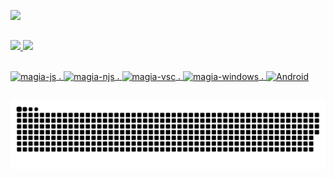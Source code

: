<a href= "https://discord.com/users/295202696057716736"><img src="https://lanyard.cnrad.dev/api/295202696057716736"/>



##
<div>
  <a href="https://github.com/magiaMagica">
  <img height="170" src="https://github-readme-stats.vercel.app/api?username=magiaMagica&show_icons=true&theme=dark&include_all_commits=true&count_private=true"/>
  <img height="170" src="https://github-readme-stats.vercel.app/api/top-langs/?username=magiaMagica&theme=dark"/>
</div>

##
<div>
<img align="center" alt="magia-js" height="30" width="30" src="https://cdn.jsdelivr.net/gh/devicons/devicon/icons/javascript/javascript-plain.svg">
.   
<img align="center" alt="magia-njs" height="30" width="30" src="https://cdn.jsdelivr.net/gh/devicons/devicon/icons/nodejs/nodejs-original.svg">
. 
<img align="center" alt="magia-vsc" height="30" width="30" src="https://cdn.jsdelivr.net/gh/devicons/devicon/icons/vscode/vscode-original.svg">
.   
<img align="center" alt="magia-windows" height="30" width="30" src="https://cdn.jsdelivr.net/gh/devicons/devicon/icons/windows8/windows8-original.svg">
.
<img align="center" alt="Android" height="30" width="30" src="https://cdn.jsdelivr.net/gh/devicons/devicon/icons/android/android-plain.svg">
</div>

##


![Snake animation](https://github.com/magiaMagica/magiaMagica/blob/output/github-contribution-grid-snake.svg)
